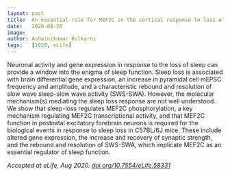 ```yaml
---
layout: post
title:  An essential role for MEF2C in the cortical response to loss of sleep in mice
date:   2020-08-26
image:
author: Ashwinikumar Kulkarni
tags:   [2020, eLife]
---
```

<!-- ![post-thumb]({{site.baseurl}}/assets/images/blog/post-1.jpg){:class="img-fluid rounded float-left mr-5 mb-4"} -->


<!-- **Sleep abnormalities are associated with long-term changes in brain function. The authors of this study investigated the transcriptional changes in frontal cortex that accompany sleep loss in mice in order to gain insight into the molecular basis of these plasticity changes. The key results reveal transcriptional mechanisms that underlie changes in brain function with sleep deprivation and strong functional evidence of a role for MEF2C in the regulation of synaptic plasticity and sleep homeostasis.** -->

Neuronal activity and gene expression in response to the loss of sleep can
provide a window into the enigma of sleep function. Sleep loss is associated
with brain differential gene expression, an increase in pyramidal cell mEPSC
frequency and amplitude, and a characteristic rebound and resolution of slow
wave sleep-slow wave activity (SWS-SWA). However, the molecular mechanism(s)
mediating the sleep loss response are not well understood. We show that
sleep-loss regulates MEF2C phosphorylation, a key mechanism regulating MEF2C
transcriptional activity, and that MEF2C function in postnatal excitatory
forebrain neurons is required for the biological events in response to sleep
loss in C57BL/6J mice. These include altered gene expression, the increase and
recovery of synaptic strength, and the rebound and resolution of SWS-SWA, which
implicate MEF2C as an essential regulator of sleep function.

*Accepted at eLife, Aug 2020. <a target="_blank" href="https://doi.org/10.7554/eLife.58331">doi.org/10.7554/eLife.58331</a>*
